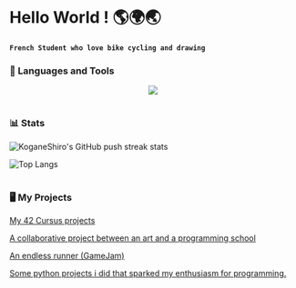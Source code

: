 # Hello World ! 🌎🌍🌏

**`French Student who love bike cycling and drawing`**

### 🧰 Languages and Tools

<p align="center">
  <a href="https://skillicons.dev">
    <!--
    <img src="https://skillicons.dev/icons?i=git,github,linux,bash,powershell,vim,figma,unity,godot,blender,py,c,cpp,cs,html,css,js,ts&perline=6" />
    -->
    <img src="https://skillicons.dev/icons?i=git,github,linux,bash,vim,figma,unity,py,c,html,css,js&perline=6" />
  </a>
</p>

#


### 📊 Stats

<!-- ![KoganeShiro's GitHub stats](https://github-readme-stats.vercel.app/api?username=KoganeShiro&show_icons=true&theme=radical) -->


![KoganeShiro's GitHub push streak stats](https://streak-stats.demolab.com?user=KoganeShiro&theme=shadow-blue&date_format=M%20j%5B%2C%20Y%5D&card_width=738)

![Top Langs](https://github-readme-stats.vercel.app/api/top-langs/?username=KoganeShiro&exclude_repo=github-readme-stats)

#

### 🖥️ My Projects

[My 42 Cursus projects](https://github.com/KoganeShiro/42_Cursus)

<!-- [My planner]() -->

[A collaborative project between an art and a programming school](https://github.com/KoganeShiro/DESY)

[An endless runner (GameJam)](https://github.com/KoganeShiro/Elemental-Sphere_gamejam)

<!--
[Game projects]()

[Web projects]()
-->

[Some python projects i did that sparked my enthusiasm for programming.](https://github.com/KoganeShiro/Small_Python_Project)

